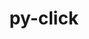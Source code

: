 ---
title: "py-click"
layout: cache
categories: [package, develop]
meta: {"compilers": ["apple-clang@=15.0.0", "gcc@=11.4.0", "gcc@=13.2.0", "gcc@=7.5.0"], "num_specs": 21, "num_specs_by_stack": {"hep": 5, "ml-darwin-aarch64-mps": 1, "ml-linux-aarch64-cpu": 5, "ml-linux-aarch64-cuda": 5, "ml-linux-x86_64-cpu": 5, "ml-linux-x86_64-cuda": 5, "radiuss": 4, "root": 21}, "oss": ["ubuntu18.04", "ubuntu22.04", "ubuntu24.04", "ventura"], "platforms": ["darwin", "linux"], "stacks": ["hep", "ml-darwin-aarch64-mps", "ml-linux-aarch64-cpu", "ml-linux-aarch64-cuda", "ml-linux-x86_64-cpu", "ml-linux-x86_64-cuda", "radiuss", "root"], "targets": ["aarch64", "x86_64_v3"], "versions": ["8.1.7", "8.1.8"]}
spec_details: [{"compiler": "gcc@=11.4.0", "hash": "3nk7knrryje27ym37aea4b5nnf4ietmx", "os": "ubuntu22.04", "platform": "linux", "size": "-", "stacks": ["hep", "root"], "tarball": "https://binaries.spack.io/develop/build_cache/linux-ubuntu22.04-x86_64_v3/gcc-11.4.0/py-click-8.1.8/linux-ubuntu22.04-x86_64_v3-gcc-11.4.0-py-click-8.1.8-3nk7knrryje27ym37aea4b5nnf4ietmx.spack", "target": "x86_64_v3", "variants": ["build_system=python_pip"], "versions": ["8.1.8"]}, {"compiler": "gcc@=11.4.0", "hash": "5r4svuididc4pc325ulqx43i3zvbkroa", "os": "ubuntu22.04", "platform": "linux", "size": "-", "stacks": ["hep", "root"], "tarball": "https://binaries.spack.io/develop/build_cache/linux-ubuntu22.04-x86_64_v3/gcc-11.4.0/py-click-8.1.8/linux-ubuntu22.04-x86_64_v3-gcc-11.4.0-py-click-8.1.8-5r4svuididc4pc325ulqx43i3zvbkroa.spack", "target": "x86_64_v3", "variants": ["build_system=python_pip"], "versions": ["8.1.8"]}, {"compiler": "gcc@=13.2.0", "hash": "b27ub2ikjffjay4esp3u47vvlbeaijrq", "os": "ubuntu24.04", "platform": "linux", "size": "-", "stacks": ["ml-linux-aarch64-cpu", "ml-linux-aarch64-cuda", "root"], "tarball": "https://binaries.spack.io/develop/build_cache/linux-ubuntu24.04-aarch64/gcc-13.2.0/py-click-8.1.8/linux-ubuntu24.04-aarch64-gcc-13.2.0-py-click-8.1.8-b27ub2ikjffjay4esp3u47vvlbeaijrq.spack", "target": "aarch64", "variants": ["build_system=python_pip"], "versions": ["8.1.8"]}, {"compiler": "gcc@=13.2.0", "hash": "b356uhfjoh6qong63pbeajyfjzb56ia4", "os": "ubuntu24.04", "platform": "linux", "size": "-", "stacks": ["ml-linux-x86_64-cpu", "ml-linux-x86_64-cuda", "root"], "tarball": "https://binaries.spack.io/develop/build_cache/linux-ubuntu24.04-x86_64_v3/gcc-13.2.0/py-click-8.1.8/linux-ubuntu24.04-x86_64_v3-gcc-13.2.0-py-click-8.1.8-b356uhfjoh6qong63pbeajyfjzb56ia4.spack", "target": "x86_64_v3", "variants": ["build_system=python_pip"], "versions": ["8.1.8"]}, {"compiler": "gcc@=7.5.0", "hash": "bddqis4jb2lh2qbsakfkrnu5fsykbe75", "os": "ubuntu18.04", "platform": "linux", "size": "-", "stacks": ["radiuss", "root"], "tarball": "https://binaries.spack.io/develop/build_cache/linux-ubuntu18.04-x86_64_v3/gcc-7.5.0/py-click-8.1.8/linux-ubuntu18.04-x86_64_v3-gcc-7.5.0-py-click-8.1.8-bddqis4jb2lh2qbsakfkrnu5fsykbe75.spack", "target": "x86_64_v3", "variants": ["build_system=python_pip"], "versions": ["8.1.8"]}, {"compiler": "gcc@=13.2.0", "hash": "beozou5kq3wtucyukzxlrifrzzo4bpox", "os": "ubuntu24.04", "platform": "linux", "size": "-", "stacks": ["ml-linux-aarch64-cpu", "ml-linux-aarch64-cuda", "root"], "tarball": "https://binaries.spack.io/develop/build_cache/linux-ubuntu24.04-aarch64/gcc-13.2.0/py-click-8.1.8/linux-ubuntu24.04-aarch64-gcc-13.2.0-py-click-8.1.8-beozou5kq3wtucyukzxlrifrzzo4bpox.spack", "target": "aarch64", "variants": ["build_system=python_pip"], "versions": ["8.1.8"]}, {"compiler": "gcc@=11.4.0", "hash": "cdovmbyuijtcd6jbp5skehgvghjstidl", "os": "ubuntu22.04", "platform": "linux", "size": "-", "stacks": ["hep", "root"], "tarball": "https://binaries.spack.io/develop/build_cache/linux-ubuntu22.04-x86_64_v3/gcc-11.4.0/py-click-8.1.8/linux-ubuntu22.04-x86_64_v3-gcc-11.4.0-py-click-8.1.8-cdovmbyuijtcd6jbp5skehgvghjstidl.spack", "target": "x86_64_v3", "variants": ["build_system=python_pip"], "versions": ["8.1.8"]}, {"compiler": "gcc@=13.2.0", "hash": "cjlek4kcl7djfodpjwjowlvetieq3i3k", "os": "ubuntu24.04", "platform": "linux", "size": "-", "stacks": ["ml-linux-aarch64-cpu", "ml-linux-aarch64-cuda", "root"], "tarball": "https://binaries.spack.io/develop/build_cache/linux-ubuntu24.04-aarch64/gcc-13.2.0/py-click-8.1.8/linux-ubuntu24.04-aarch64-gcc-13.2.0-py-click-8.1.8-cjlek4kcl7djfodpjwjowlvetieq3i3k.spack", "target": "aarch64", "variants": ["build_system=python_pip"], "versions": ["8.1.8"]}, {"compiler": "gcc@=13.2.0", "hash": "faszv4kca2mykm6uamdihu3d6qw2xjxy", "os": "ubuntu24.04", "platform": "linux", "size": "-", "stacks": ["ml-linux-x86_64-cpu", "ml-linux-x86_64-cuda", "root"], "tarball": "https://binaries.spack.io/develop/build_cache/linux-ubuntu24.04-x86_64_v3/gcc-13.2.0/py-click-8.1.8/linux-ubuntu24.04-x86_64_v3-gcc-13.2.0-py-click-8.1.8-faszv4kca2mykm6uamdihu3d6qw2xjxy.spack", "target": "x86_64_v3", "variants": ["build_system=python_pip"], "versions": ["8.1.8"]}, {"compiler": "gcc@=13.2.0", "hash": "gqozmxcozzhlutrokf2iezrwiuv7exo3", "os": "ubuntu24.04", "platform": "linux", "size": "-", "stacks": ["ml-linux-x86_64-cpu", "ml-linux-x86_64-cuda", "root"], "tarball": "https://binaries.spack.io/develop/build_cache/linux-ubuntu24.04-x86_64_v3/gcc-13.2.0/py-click-8.1.8/linux-ubuntu24.04-x86_64_v3-gcc-13.2.0-py-click-8.1.8-gqozmxcozzhlutrokf2iezrwiuv7exo3.spack", "target": "x86_64_v3", "variants": ["build_system=python_pip"], "versions": ["8.1.8"]}, {"compiler": "gcc@=7.5.0", "hash": "hnsu2dzy7fmvir7plgvhoormkhcevske", "os": "ubuntu18.04", "platform": "linux", "size": "-", "stacks": ["radiuss", "root"], "tarball": "https://binaries.spack.io/develop/build_cache/linux-ubuntu18.04-x86_64_v3/gcc-7.5.0/py-click-8.1.8/linux-ubuntu18.04-x86_64_v3-gcc-7.5.0-py-click-8.1.8-hnsu2dzy7fmvir7plgvhoormkhcevske.spack", "target": "x86_64_v3", "variants": ["build_system=python_pip"], "versions": ["8.1.8"]}, {"compiler": "gcc@=11.4.0", "hash": "mbnczeq5vqzxwk57csbla2bukyb33akl", "os": "ubuntu22.04", "platform": "linux", "size": "-", "stacks": ["hep", "root"], "tarball": "https://binaries.spack.io/develop/build_cache/linux-ubuntu22.04-x86_64_v3/gcc-11.4.0/py-click-8.1.8/linux-ubuntu22.04-x86_64_v3-gcc-11.4.0-py-click-8.1.8-mbnczeq5vqzxwk57csbla2bukyb33akl.spack", "target": "x86_64_v3", "variants": ["build_system=python_pip"], "versions": ["8.1.8"]}, {"compiler": "gcc@=13.2.0", "hash": "nr7b2gtbhy6efwn6ioglwoxvt326ynus", "os": "ubuntu24.04", "platform": "linux", "size": "-", "stacks": ["ml-linux-aarch64-cpu", "ml-linux-aarch64-cuda", "root"], "tarball": "https://binaries.spack.io/develop/build_cache/linux-ubuntu24.04-aarch64/gcc-13.2.0/py-click-8.1.8/linux-ubuntu24.04-aarch64-gcc-13.2.0-py-click-8.1.8-nr7b2gtbhy6efwn6ioglwoxvt326ynus.spack", "target": "aarch64", "variants": ["build_system=python_pip"], "versions": ["8.1.8"]}, {"compiler": "gcc@=11.4.0", "hash": "nt3a2n5pures5pylz4cc4yh3w6youahp", "os": "ubuntu22.04", "platform": "linux", "size": "-", "stacks": ["hep", "root"], "tarball": "https://binaries.spack.io/develop/build_cache/linux-ubuntu22.04-x86_64_v3/gcc-11.4.0/py-click-8.1.8/linux-ubuntu22.04-x86_64_v3-gcc-11.4.0-py-click-8.1.8-nt3a2n5pures5pylz4cc4yh3w6youahp.spack", "target": "x86_64_v3", "variants": ["build_system=python_pip"], "versions": ["8.1.8"]}, {"compiler": "gcc@=13.2.0", "hash": "o7if2kpvy6nn3enawgbajwgate5znyxv", "os": "ubuntu24.04", "platform": "linux", "size": "-", "stacks": ["ml-linux-aarch64-cpu", "ml-linux-aarch64-cuda", "root"], "tarball": "https://binaries.spack.io/develop/build_cache/linux-ubuntu24.04-aarch64/gcc-13.2.0/py-click-8.1.8/linux-ubuntu24.04-aarch64-gcc-13.2.0-py-click-8.1.8-o7if2kpvy6nn3enawgbajwgate5znyxv.spack", "target": "aarch64", "variants": ["build_system=python_pip"], "versions": ["8.1.8"]}, {"compiler": "gcc@=7.5.0", "hash": "orr65vbzn4t6cbuw5wkb4kc44qjdhmky", "os": "ubuntu18.04", "platform": "linux", "size": "-", "stacks": ["radiuss", "root"], "tarball": "https://binaries.spack.io/develop/build_cache/linux-ubuntu18.04-x86_64_v3/gcc-7.5.0/py-click-8.1.8/linux-ubuntu18.04-x86_64_v3-gcc-7.5.0-py-click-8.1.8-orr65vbzn4t6cbuw5wkb4kc44qjdhmky.spack", "target": "x86_64_v3", "variants": ["build_system=python_pip"], "versions": ["8.1.8"]}, {"compiler": "apple-clang@=15.0.0", "hash": "rnk4wmc5p4r2c3jdugi34jcmuz5eojdt", "os": "ventura", "platform": "darwin", "size": "-", "stacks": ["ml-darwin-aarch64-mps", "root"], "tarball": "https://binaries.spack.io/develop/build_cache/darwin-ventura-aarch64/apple-clang-15.0.0/py-click-8.1.7/darwin-ventura-aarch64-apple-clang-15.0.0-py-click-8.1.7-rnk4wmc5p4r2c3jdugi34jcmuz5eojdt.spack", "target": "aarch64", "variants": ["build_system=python_pip"], "versions": ["8.1.7"]}, {"compiler": "gcc@=7.5.0", "hash": "upr3e4lqs6vpte4v5id2z3qdzl3m77qb", "os": "ubuntu18.04", "platform": "linux", "size": "-", "stacks": ["radiuss", "root"], "tarball": "https://binaries.spack.io/develop/build_cache/linux-ubuntu18.04-x86_64_v3/gcc-7.5.0/py-click-8.1.8/linux-ubuntu18.04-x86_64_v3-gcc-7.5.0-py-click-8.1.8-upr3e4lqs6vpte4v5id2z3qdzl3m77qb.spack", "target": "x86_64_v3", "variants": ["build_system=python_pip"], "versions": ["8.1.8"]}, {"compiler": "gcc@=13.2.0", "hash": "wxyojjyomemcdqrcvso7tuy3zevctzle", "os": "ubuntu24.04", "platform": "linux", "size": "-", "stacks": ["ml-linux-x86_64-cpu", "ml-linux-x86_64-cuda", "root"], "tarball": "https://binaries.spack.io/develop/build_cache/linux-ubuntu24.04-x86_64_v3/gcc-13.2.0/py-click-8.1.8/linux-ubuntu24.04-x86_64_v3-gcc-13.2.0-py-click-8.1.8-wxyojjyomemcdqrcvso7tuy3zevctzle.spack", "target": "x86_64_v3", "variants": ["build_system=python_pip"], "versions": ["8.1.8"]}, {"compiler": "gcc@=13.2.0", "hash": "xwhjs25t4ish4eg27n3x75mxsb4mt5fo", "os": "ubuntu24.04", "platform": "linux", "size": "-", "stacks": ["ml-linux-x86_64-cpu", "ml-linux-x86_64-cuda", "root"], "tarball": "https://binaries.spack.io/develop/build_cache/linux-ubuntu24.04-x86_64_v3/gcc-13.2.0/py-click-8.1.8/linux-ubuntu24.04-x86_64_v3-gcc-13.2.0-py-click-8.1.8-xwhjs25t4ish4eg27n3x75mxsb4mt5fo.spack", "target": "x86_64_v3", "variants": ["build_system=python_pip"], "versions": ["8.1.8"]}, {"compiler": "gcc@=7.5.0", "hash": "y4jfcix2k7i7crk55ksfmqpdcutphwal", "os": "ubuntu18.04", "platform": "linux", "size": "-", "stacks": ["root"], "tarball": "https://binaries.spack.io/develop/build_cache/linux-ubuntu18.04-x86_64_v3/gcc-7.5.0/py-click-8.1.8/linux-ubuntu18.04-x86_64_v3-gcc-7.5.0-py-click-8.1.8-y4jfcix2k7i7crk55ksfmqpdcutphwal.spack", "target": "x86_64_v3", "variants": ["build_system=python_pip"], "versions": ["8.1.8"]}]
---
